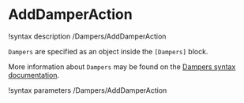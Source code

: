 # AddDamperAction

!syntax description /Dampers/AddDamperAction

`Dampers` are specified as an object inside the `[Dampers]` block.

More information about `Dampers` may be found on the
[Dampers syntax documentation](syntax/Dampers/index.md).

!syntax parameters /Dampers/AddDamperAction
